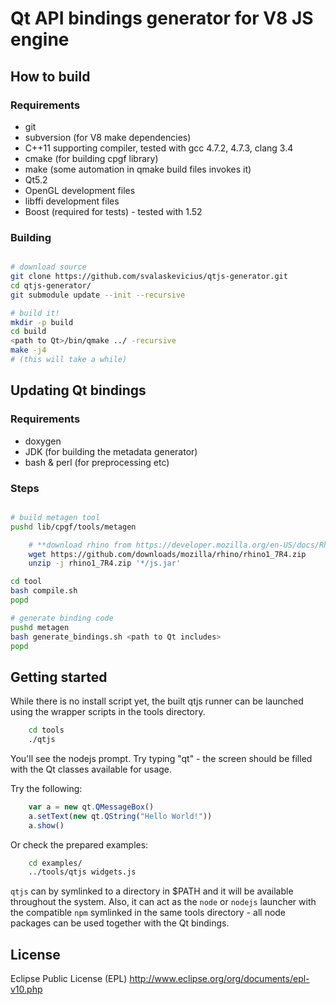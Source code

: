 Qt API bindings generator for V8 JS engine
==========================================

How to build
------------

### Requirements

* git
* subversion (for V8 make dependencies)
* C++11 supporting compiler, tested with gcc 4.7.2, 4.7.3, clang 3.4
* cmake (for building cpgf library)
* make (some automation in qmake build files invokes it)
* Qt5.2
* OpenGL development files
* libffi development files
* Boost (required for tests) - tested with 1.52

### Building

~~~~~bash

# download source
git clone https://github.com/svalaskevicius/qtjs-generator.git
cd qtjs-generator/
git submodule update --init --recursive

# build it!
mkdir -p build
cd build
<path to Qt>/bin/qmake ../ -recursive
make -j4
# (this will take a while)
~~~~~

Updating Qt bindings
--------------------

### Requirements

* doxygen
* JDK (for building the metadata generator)
* bash & perl (for preprocessing etc)

### Steps

~~~~~bash

# build metagen tool 
pushd lib/cpgf/tools/metagen

    # **download rhino from https://developer.mozilla.org/en-US/docs/Rhino/Download_Rhino and put js.jar here**
    wget https://github.com/downloads/mozilla/rhino/rhino1_7R4.zip
    unzip -j rhino1_7R4.zip '*/js.jar'

cd tool
bash compile.sh
popd

# generate binding code
pushd metagen
bash generate_bindings.sh <path to Qt includes>
popd

~~~~~

Getting started
---------------

While there is no install script yet, the built qtjs runner can be launched using
the wrapper scripts in the tools directory.

~~~~bash
    cd tools
    ./qtjs
~~~~~~~~

You'll see the nodejs prompt. Try typing "qt<Enter>" -
the screen should be filled with the Qt classes available
for usage.

Try the following:
~~~~~js
    var a = new qt.QMessageBox()
    a.setText(new qt.QString("Hello World!"))
    a.show()
~~~~~~~

Or check the prepared examples:
~~~~~~~bash
    cd examples/
    ../tools/qtjs widgets.js
~~~~~~~~~~~

`qtjs` can by symlinked to a directory in $PATH and it will be available throughout the system.
Also, it can act as the `node` or `nodejs` launcher with the compatible `npm` symlinked in the same
tools directory - all node packages can be used together with the Qt bindings.

License
-------

Eclipse Public License (EPL) http://www.eclipse.org/org/documents/epl-v10.php


